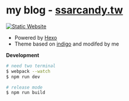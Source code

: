 # my blog - [ssarcandy.tw](https://ssarcandy.tw/)

[![Static Website](https://github.com/SSARCandy/ssarcandy.github.io/actions/workflows/publish.yml/badge.svg)](https://github.com/SSARCandy/ssarcandy.github.io/actions/workflows/publish.yml)

- Powered by [Hexo](https://hexo.io/)
- Theme based on [indigo](https://github.com/yscoder/hexo-theme-indigo) and modifed by me

**Development**

```sh
# need two terminal
$ webpack --watch
$ npm run dev

# release mode
$ npm run build
```
